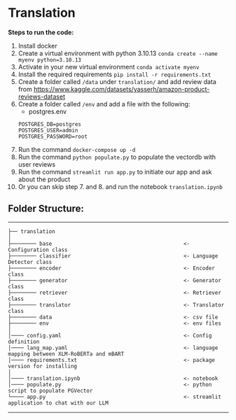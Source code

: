 # Translation

**Steps to run the code:**
1. Install docker
2. Create a virtual environment with python 3.10.13
`conda create --name myenv python=3.10.13`
3. Activate in your new virtual environment
`conda activate myenv`
4. Install the required requirements
`pip install -r requirements.txt`
5. Create a folder called `/data` under `translation/` and add review data from https://www.kaggle.com/datasets/yasserh/amazon-product-reviews-dataset
6. Create a folder called `/env` and add a file with the following:
    - postgres.env
    ```
    POSTGRES_DB=postgres
    POSTGRES_USER=admin
    POSTGRES_PASSWORD=root
    ```
6. Run the command `docker-compose up -d`
7. Run the command `python populate.py` to populate the vectordb with user reviews
8. Run the command `streamlit run app.py` to initiate our app and ask about the product
9. Or you can skip step 7. and 8. and run the notebook `translation.ipynb` 

## Folder Structure:
------------

    ├── translation
    │
    ├──────── base                                          <- Configuration class
    ├──────── classifier                                    <- Language Detector class
    ├──────── encoder                                       <- Encoder class
    ├──────── generator                                     <- Generator class
    ├──────── retriever                                     <- Retriever class
    ├──────── translator                                    <- Translator class
    ├──────── data                                          <- csv file
    ├──────── env                                           <- env files
    │
    │──── config.yaml                                       <- Config definition
    │──── lang_map.yaml                                     <- language mapping between XLM-RoBERTa and mBART
    │──── requirements.txt                                  <- package version for installing
    │
    │──── translation.ipynb                                 <- notebook
    │──── populate.py                                       <- python script to populate PGVector
    └──── app.py                                            <- streamlit application to chat with our LLM
--------
